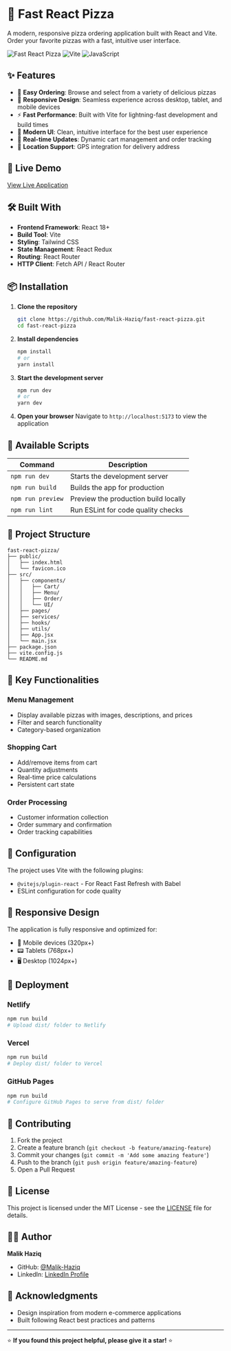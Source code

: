 # 🍕 Fast React Pizza

A modern, responsive pizza ordering application built with React and Vite. Order your favorite pizzas with a fast, intuitive user interface.

![Fast React Pizza](https://img.shields.io/badge/React-18+-61DAFB?style=flat-square&logo=react&logoColor=white)
![Vite](https://img.shields.io/badge/Vite-4+-646CFF?style=flat-square&logo=vite&logoColor=white)
![JavaScript](https://img.shields.io/badge/JavaScript-ES6+-F7DF1E?style=flat-square&logo=javascript&logoColor=black)

## ✨ Features

- 🛒 **Easy Ordering**: Browse and select from a variety of delicious pizzas
- 📱 **Responsive Design**: Seamless experience across desktop, tablet, and mobile devices  
- ⚡ **Fast Performance**: Built with Vite for lightning-fast development and build times
- 🎨 **Modern UI**: Clean, intuitive interface for the best user experience
- 🔄 **Real-time Updates**: Dynamic cart management and order tracking
- 📍 **Location Support**: GPS integration for delivery address

## 🚀 Live Demo

[View Live Application](your-deployment-url-here)

## 🛠️ Built With

- **Frontend Framework**: React 18+
- **Build Tool**: Vite
- **Styling**: Tailwind CSS
- **State Management**: React Redux
- **Routing**: React Router
- **HTTP Client**: Fetch API / React Router

## 📦 Installation

1. **Clone the repository**
   ```bash
   git clone https://github.com/Malik-Haziq/fast-react-pizza.git
   cd fast-react-pizza
   ```

2. **Install dependencies**
   ```bash
   npm install
   # or
   yarn install
   ```

3. **Start the development server**
   ```bash
   npm run dev
   # or
   yarn dev
   ```

4. **Open your browser**
   Navigate to `http://localhost:5173` to view the application

## 📝 Available Scripts

| Command | Description |
|---------|-------------|
| `npm run dev` | Starts the development server |
| `npm run build` | Builds the app for production |
| `npm run preview` | Preview the production build locally |
| `npm run lint` | Run ESLint for code quality checks |

## 📁 Project Structure

```
fast-react-pizza/
├── public/
│   ├── index.html
│   └── favicon.ico
├── src/
│   ├── components/
│   │   ├── Cart/
│   │   ├── Menu/
│   │   ├── Order/
│   │   └── UI/
│   ├── pages/
│   ├── services/
│   ├── hooks/
│   ├── utils/
│   ├── App.jsx
│   └── main.jsx
├── package.json
├── vite.config.js
└── README.md
```

## 🎯 Key Functionalities

### Menu Management
- Display available pizzas with images, descriptions, and prices
- Filter and search functionality
- Category-based organization

### Shopping Cart
- Add/remove items from cart
- Quantity adjustments
- Real-time price calculations
- Persistent cart state

### Order Processing
- Customer information collection
- Order summary and confirmation
- Order tracking capabilities

## 🔧 Configuration

The project uses Vite with the following plugins:
- `@vitejs/plugin-react` - For React Fast Refresh with Babel
- ESLint configuration for code quality

## 📱 Responsive Design

The application is fully responsive and optimized for:
- 📱 Mobile devices (320px+)
- 📟 Tablets (768px+)
- 🖥️ Desktop (1024px+)

## 🚀 Deployment

### Netlify
```bash
npm run build
# Upload dist/ folder to Netlify
```

### Vercel
```bash
npm run build
# Deploy dist/ folder to Vercel
```

### GitHub Pages
```bash
npm run build
# Configure GitHub Pages to serve from dist/ folder
```

## 🤝 Contributing

1. Fork the project
2. Create a feature branch (`git checkout -b feature/amazing-feature`)
3. Commit your changes (`git commit -m 'Add some amazing feature'`)
4. Push to the branch (`git push origin feature/amazing-feature`)
5. Open a Pull Request

## 📄 License

This project is licensed under the MIT License - see the [LICENSE](LICENSE) file for details.

## 👨‍💻 Author

**Malik Haziq**
- GitHub: [@Malik-Haziq](https://github.com/Malik-Haziq)
- LinkedIn: [LinkedIn Profile]([your-linkedin-url](https://www.linkedin.com/in/malik-haziq-b5233a231/))

## 🙏 Acknowledgments

- Design inspiration from modern e-commerce applications
- Built following React best practices and patterns

---

⭐ **If you found this project helpful, please give it a star!** ⭐

